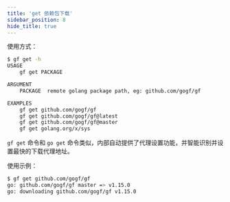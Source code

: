 ```yaml
---
title: 'get 依赖包下载'
sidebar_position: 8
hide_title: true
---
```


使用方式：

```bash
$ gf get -h
USAGE
    gf get PACKAGE

ARGUMENT
    PACKAGE  remote golang package path, eg: github.com/gogf/gf

EXAMPLES
    gf get github.com/gogf/gf
    gf get github.com/gogf/gf@latest
    gf get github.com/gogf/gf@master
    gf get golang.org/x/sys
```

`gf get` 命令和 `go get` 命令类似，内部自动提供了代理设置功能，并智能识别并设置最快的下载代理地址。

使用示例：

```bash
$ gf get github.com/gogf/gf
go: github.com/gogf/gf master => v1.15.0
go: downloading github.com/gogf/gf v1.15.0
```